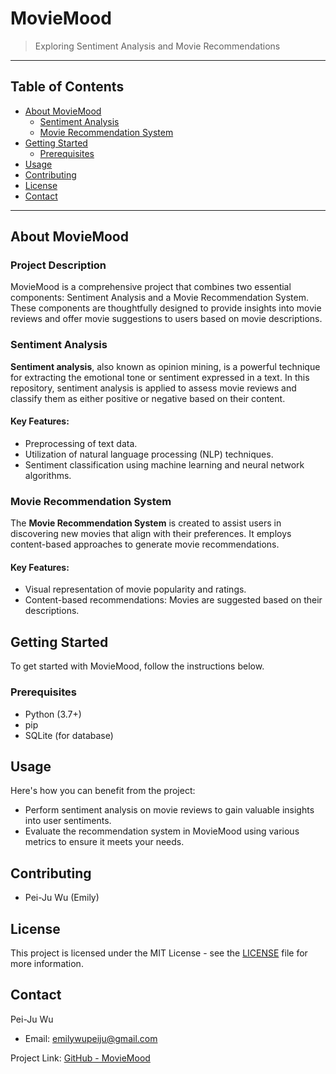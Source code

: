 # MovieMood 

> Exploring Sentiment Analysis and Movie Recommendations

---

## Table of Contents

- [About MovieMood](#about-moviemood)
  - [Sentiment Analysis](#sentiment-analysis)
  - [Movie Recommendation System](#movie-recommendation-system)
- [Getting Started](#getting-started)
  - [Prerequisites](#prerequisites)
- [Usage](#usage)
- [Contributing](#contributing)
- [License](#license)
- [Contact](#contact)

---

## About MovieMood

### Project Description

MovieMood is a comprehensive project that combines two essential components: Sentiment Analysis and a Movie Recommendation System. These components are thoughtfully designed to provide insights into movie reviews and offer movie suggestions to users based on movie descriptions.

### Sentiment Analysis

**Sentiment analysis**, also known as opinion mining, is a powerful technique for extracting the emotional tone or sentiment expressed in a text. In this repository, sentiment analysis is applied to assess movie reviews and classify them as either positive or negative based on their content.

#### Key Features:

- Preprocessing of text data.
- Utilization of natural language processing (NLP) techniques.
- Sentiment classification using machine learning and neural network algorithms.

### Movie Recommendation System

The **Movie Recommendation System** is created to assist users in discovering new movies that align with their preferences. It employs content-based approaches to generate movie recommendations.

#### Key Features:

- Visual representation of movie popularity and ratings.
- Content-based recommendations: Movies are suggested based on their descriptions.

## Getting Started

To get started with MovieMood, follow the instructions below.

### Prerequisites

- Python (3.7+)
- pip
- SQLite (for database)

## Usage

Here's how you can benefit from the project:

- Perform sentiment analysis on movie reviews to gain valuable insights into user sentiments.
- Evaluate the recommendation system in MovieMood using various metrics to ensure it meets your needs.

## Contributing

- Pei-Ju Wu (Emily)

## License

This project is licensed under the MIT License - see the [LICENSE](LICENSE) file for more information.

## Contact

Pei-Ju Wu
- Email: emilywupeiju@gmail.com

Project Link: [GitHub - MovieMood](https://github.com/emiwuwu/MovieMood)
